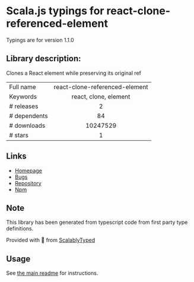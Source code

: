 
# Scala.js typings for react-clone-referenced-element

Typings are for version 1.1.0

## Library description:
Clones a React element while preserving its original ref

|                    |                 |
| ------------------ | :-------------: |
| Full name          | react-clone-referenced-element |
| Keywords           | react, clone, element |
| # releases         | 2 |
| # dependents       | 84 |
| # downloads        | 10247529 |
| # stars            | 1 |

## Links
- [Homepage](https://github.com/ide/react-clone-referenced-element#readme)
- [Bugs](https://github.com/ide/react-clone-referenced-element/issues)
- [Repository](https://github.com/ide/react-clone-referenced-element)
- [Npm](https://www.npmjs.com/package/react-clone-referenced-element)
    


## Note
This library has been generated from typescript code from first party type definitions.

Provided with :purple_heart: from [ScalablyTyped](https://github.com/oyvindberg/ScalablyTyped)

## Usage
See [the main readme](../../readme.md) for instructions.


